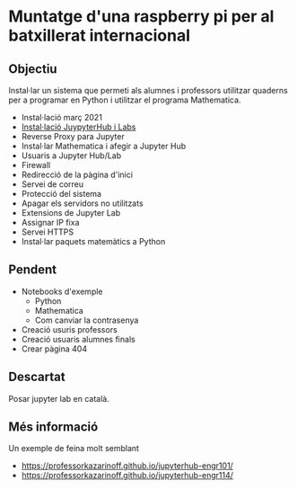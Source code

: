 # Muntatge d'una raspberry pi per al batxillerat internacional

## Objectiu

Instal·lar un sistema que permeti als alumnes i professors utilitzar quaderns per a programar en Python i utilitzar el programa Mathematica.

- Instal·lació març 2021
- [Instal·lació JuypyterHub i Labs](https://github.com/lreyc/Raspberry-pi/blob/982fd45f730f9b71b9126f31841917e40cd124f1/Instal%C2%B7laci%C3%B3_JuypyterHub_i_Labs.md)
- Reverse Proxy para Jupyter
- Instal·lar Mathematica i afegir a Jupyter Hub
- Usuaris a Jupyter Hub/Lab
- Firewall
- Redirecció de la pàgina d'inici
- Servei de correu
- Protecció del sistema
- Apagar els servidors no utilitzats
- Extensions de Jupyter Lab
- Assignar IP fixa
- Servei HTTPS
- Instal·lar paquets matemàtics a Python

## Pendent

- Notebooks d'exemple
  - Python
  - Mathematica
  - Com canviar la contrasenya
- Creació usuris professors
- Creació usuaris alumnes finals
- Crear pàgina 404

## Descartat

Posar jupyter lab en català.

## Més informació
Un exemple de feina molt semblant
- https://professorkazarinoff.github.io/jupyterhub-engr101/
- https://professorkazarinoff.github.io/jupyterhub-engr114/
